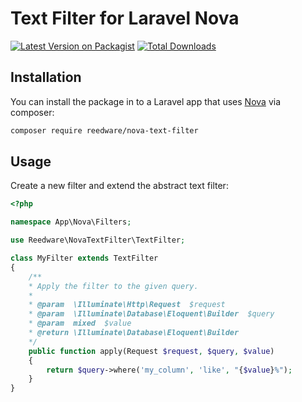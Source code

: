 # Text Filter for Laravel Nova

[![Latest Version on Packagist](https://img.shields.io/packagist/v/reedware/nova-text-filter.svg?style=flat-square)](https://packagist.org/packages/reedware/nova-text-filter)
[![Total Downloads](https://img.shields.io/packagist/dt/reedware/nova-text-filter.svg?style=flat-square)](https://packagist.org/packages/reedware/nova-text-filter)

## Installation

You can install the package in to a Laravel app that uses [Nova](https://nova.laravel.com) via composer:

```bash
composer require reedware/nova-text-filter
```

## Usage

Create a new filter and extend the abstract text filter:

```php
<?php

namespace App\Nova\Filters;

use Reedware\NovaTextFilter\TextFilter;

class MyFilter extends TextFilter
{
    /**
    * Apply the filter to the given query.
    *
    * @param  \Illuminate\Http\Request  $request
    * @param  \Illuminate\Database\Eloquent\Builder  $query
    * @param  mixed  $value
    * @return \Illuminate\Database\Eloquent\Builder
    */
    public function apply(Request $request, $query, $value)
    {
        return $query->where('my_column', 'like', "{$value}%");
    }
}
```
